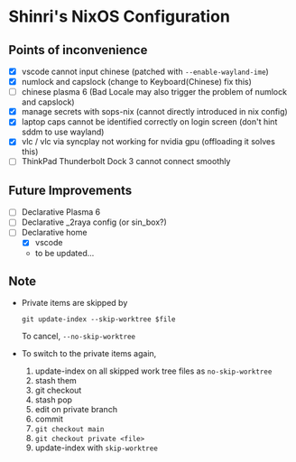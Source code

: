 # Shinri's NixOS Configuration

## Points of inconvenience

- [x] vscode cannot input chinese (patched with `--enable-wayland-ime`)
- [x] numlock and capslock (change to Keyboard(Chinese) fix this)
- [ ] chinese plasma 6 (Bad Locale may also trigger the problem of numlock and capslock)
- [x] manage secrets with sops-nix (cannot directly introduced in nix config)
- [x] laptop caps cannot be identified correctly on login screen (don't hint sddm to use wayland)
- [x] vlc / vlc via syncplay not working for nvidia gpu (offloading it solves this)
- [ ] ThinkPad Thunderbolt Dock 3 cannot connect smoothly

## Future Improvements

- [ ] Declarative Plasma 6
- [ ] Declarative _2raya config (or sin_box?)
- [ ] Declarative home
    - [x] vscode
    - to be updated...

## Note

- Private items are skipped by

    ```fish
    git update-index --skip-worktree $file
    ```

    To cancel, `--no-skip-worktree`

- To switch to the private items again,

    1. update-index on all skipped work tree files as `no-skip-worktree`
    2. stash them
    3. git checkout
    4. stash pop
    5. edit on private branch
    6. commit
    7. `git checkout main`
    8. `git checkout private <file>`
    9. update-index with `skip-worktree`
